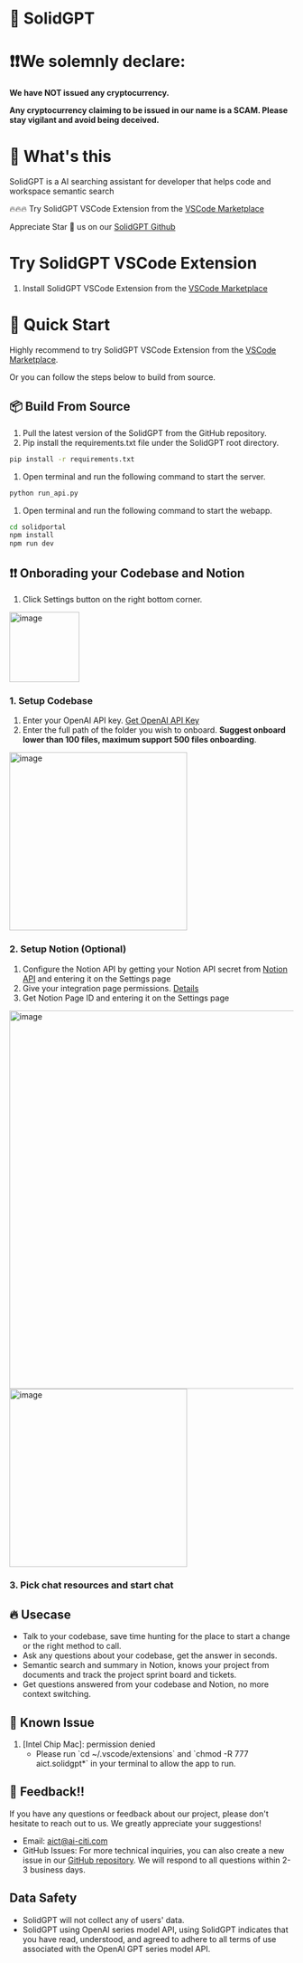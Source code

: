 # 🧱 SolidGPT

# ❗️❗️We solemnly declare:

**We have NOT issued any cryptocurrency.**

**Any cryptocurrency claiming to be issued in our name is a SCAM. Please stay vigilant and avoid being deceived.**


# 🚀 What's this
SolidGPT is a AI searching assistant for developer that helps code and workspace semantic search

🔥🔥🔥 Try SolidGPT VSCode Extension from the [VSCode Marketplace](https://marketplace.visualstudio.com/items?itemName=aict.solidgpt)

Appreciate Star 🌟 us on our [SolidGPT Github](https://github.com/AI-Citizen/SolidGPT)

# Try SolidGPT VSCode Extension
1. Install SolidGPT VSCode Extension from the [VSCode Marketplace](https://marketplace.visualstudio.com/items?itemName=aict.solidgpt)

# 🏁 Quick Start
Highly recommend to try SolidGPT VSCode Extension from the [VSCode Marketplace](https://marketplace.visualstudio.com/items?itemName=aict.solidgpt).

Or you can follow the steps below to build from source. 
## 📦 Build From Source
1. Pull the latest version of the SolidGPT from the GitHub repository.
1. Pip install the requirements.txt file under the SolidGPT root directory. 
```sh
pip install -r requirements.txt
```
1. Open terminal and run the following command to start the server.
```sh
python run_api.py
```
1. Open terminal and run the following command to start the webapp.
```sh
cd solidportal
npm install
npm run dev
```

## ❗️❗️ Onborading your Codebase and Notion
1. Click Settings button on the right bottom corner.
<img width="124" alt="image" src="https://github.com/AI-Citizen/SolidGPT-Private/assets/39673228/451b52e3-4f79-478f-9ee9-5679a93a1656">


 ### 1. Setup Codebase
1. Enter your OpenAI API key. [Get OpenAI API Key](https://openai.com/blog/openai-api)
1. Enter the full path of the folder you wish to onboard. **Suggest onboard lower than 100 files, maximum support 500 files onboarding**. 
<img width="315" alt="image" src="https://github.com/AI-Citizen/SolidGPT-Private/assets/39673228/62f1790a-196a-4088-a747-e91205e8fc32">

 ### 2. Setup Notion (Optional)
1. Configure the Notion API by getting your Notion API secret from [Notion API](https://developers.notion.com/docs/create-a-notion-integration#getting-started) and entering it on the Settings page
1. Give your integration page permissions. [Details](https://developers.notion.com/docs/create-a-notion-integration#give-your-integration-page-permissions)
1. Get Notion Page ID and entering it on the Settings page
<img width="669" alt="image" src="https://github.com/AI-Citizen/SolidGPT-Private/assets/39673228/ae2b5ab3-af61-44e7-bdc1-d81a33462d23">
<img width="315" alt="image" src="https://github.com/AI-Citizen/SolidGPT-Private/assets/39673228/6e96db5b-350a-4e8b-b9ca-b41ccfe6ce7c">

 ### 3. Pick chat resources and start chat


## 🔥 Usecase
- Talk to your codebase, save time hunting for the place to start a change or the right method to call.
- Ask any questions about your codebase, get the answer in seconds.
- Semantic search and summary in Notion, knows your project from documents and track the project sprint board and tickets.
- Get questions answered from your codebase and Notion, no more context switching.

## 📖 Known Issue
1. [Intel Chip Mac]: permission denied 
    - Please run \`cd ~/.vscode/extensions\` and \`chmod -R 777 aict.solidgpt*\` in your terminal to allow the app to run.

## 📣 Feedback!!
If you have any questions or feedback about our project, please don't hesitate to reach out to us. We greatly appreciate your suggestions!
- Email: aict@ai-citi.com
- GitHub Issues: For more technical inquiries, you can also create a new issue in our [GitHub repository](https://github.com/AI-Citizen/SolidGPT/issues).
We will respond to all questions within 2-3 business days.

## Data Safety
- SolidGPT will not collect any of users' data.
- SolidGPT using OpenAI series model API, using SolidGPT indicates that you have read, understood, and agreed to adhere to all terms of use associated with the OpenAI GPT series model API.
